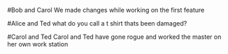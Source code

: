 #Bob and Carol
We made changes while working on the first feature

#Alice and Ted
what do you call a t shirt thats been damaged?

#Carol and Ted
Carol and Ted have gone rogue and worked the master on her own work station